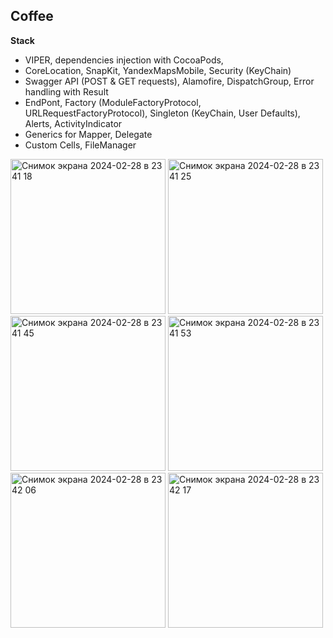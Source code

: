 ## Coffee

**Stack** 
- VIPER, dependencies injection with CocoaPods,
- CoreLocation, SnapKit, YandexMapsMobile, Security (KeyChain)
- Swagger API (POST & GET requests), Alamofire, DispatchGroup, Error handling with Result
- EndPont, Factory (ModuleFactoryProtocol, URLRequestFactoryProtocol), Singleton (KeyChain, User Defaults), Alerts, ActivityIndicator
- Generics for Mapper, Delegate
- Custom Cells, FileManager


<img width="248" alt="Снимок экрана 2024-02-28 в 23 41 18" src="https://github.com/RomanVakulenko/CoffeeByVakulenkoVIPER/assets/97017715/ff831c0f-3f78-43e6-811b-d335c0a1538a">

<img width="248" alt="Снимок экрана 2024-02-28 в 23 41 25" src="https://github.com/RomanVakulenko/CoffeeByVakulenkoVIPER/assets/97017715/6379d4ca-0599-4f17-a06c-7b8af9b7f135">

<img width="248" alt="Снимок экрана 2024-02-28 в 23 41 45" src="https://github.com/RomanVakulenko/CoffeeByVakulenkoVIPER/assets/97017715/fa944a21-4d2e-4b51-8b65-4ab71e9a3111">

<img width="248" alt="Снимок экрана 2024-02-28 в 23 41 53" src="https://github.com/RomanVakulenko/CoffeeByVakulenkoVIPER/assets/97017715/0218e0bd-683d-4dae-92dc-654ceb001302">

<img width="248" alt="Снимок экрана 2024-02-28 в 23 42 06" src="https://github.com/RomanVakulenko/CoffeeByVakulenkoVIPER/assets/97017715/266e36bc-82cc-4fda-857b-177188fe2621">

<img width="248" alt="Снимок экрана 2024-02-28 в 23 42 17" src="https://github.com/RomanVakulenko/CoffeeByVakulenkoVIPER/assets/97017715/8aa13531-4b70-4781-9edc-818698cda8a2">

